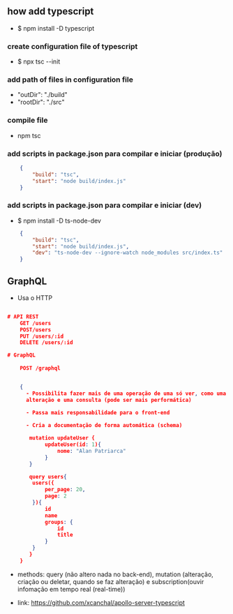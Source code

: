 ## how add typescript

- $ npm install -D typescript

### create configuration file of typescript

- $ npx tsc --init

### add path of files in configuration file

- "outDir": "./build"
- "rootDir": "./src"

### compile file

- npm tsc

### add scripts in package.json para compilar e iniciar (produção)

```json
    {
        "build": "tsc",
        "start": "node build/index.js"
    }
```

### add scripts in package.json para compilar e iniciar (dev)

- $ npm install -D ts-node-dev

```json
    {
        "build": "tsc",
        "start": "node build/index.js",
        "dev": "ts-node-dev --ignore-watch node_modules src/index.ts"
    }
```

## GraphQL

- Usa o HTTP 

```json

# API REST
    GET /users
    POST/users
    PUT /users/:id
    DELETE /users/:id

# GraphQL
    
    POST /graphql


    {
      - Possibilita fazer mais de uma operação de uma só ver, como uma 
      alteração e uma consulta (pode ser mais performática)

      - Passa mais responsabilidade para o front-end
    
      - Cria a documentação de forma automática (schema)

       mutation updateUser {
            updateUser(id: 1){
                nome: "Alan Patriarca"
            }
       } 

       query users{
        users({
            per_page: 20,
            page: 2
        }){
            id
            name
            groups: {
                id
                title
            }
        }
       }
    }

```


- methods: query (não altero nada no back-end), mutation (alteração, criação ou deletar, quando se faz alteração) e subscription(ouvir infomação em tempo real (real-time))


- link: https://github.com/xcanchal/apollo-server-typescript